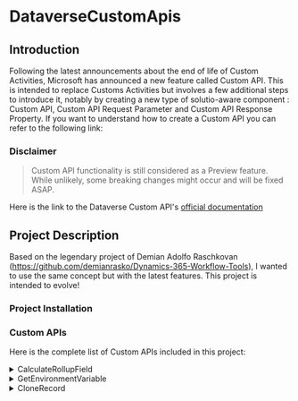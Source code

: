 # DataverseCustomApis

## Introduction

Following the latest announcements about the end of life of Custom Activities, Microsoft has announced a new feature called Custom API.
This is intended to replace Customs Activities but involves a few additional steps to introduce it, notably by creating a new type of solutio-aware component : Custom API, Custom API Request Parameter and Custom API Response Property.
If you want to understand how to create a Custom API you can refer to the following link:

### Disclaimer 
> Custom API functionality is still considered as a Preview feature. While unlikely, some breaking changes might occur and will be fixed ASAP.

Here is the link to the Dataverse Custom API's [official documentation](https://docs.microsoft.com/en-us/powerapps/developer/common-data-service/custom-api)

## Project Description

Based on the legendary project of Demian Adolfo Raschkovan (https://github.com/demianrasko/Dynamics-365-Workflow-Tools), I wanted to use the same concept but with the latest features.
This project is intended to evolve!

### Project Installation

### Custom APIs

Here is the complete list of Custom APIs included in this project:

<details>
           <summary>CalculateRollupField</summary>
           <p>description</p>

</details>
<details>
             <summary>GetEnvironmentVariable</summary>
           <p>GetEnvironmentVariable description</p>
</details>
<details>
             <summary>CloneRecord</summary>
           <p>ContentClone record</p>
</details>
